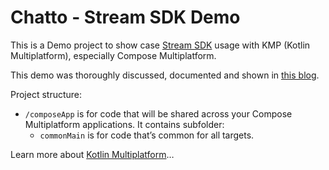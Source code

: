 # Chatto - Stream SDK Demo

This is a Demo project to show case [Stream SDK](https://getstream.io/) usage with KMP (Kotlin Multiplatform), especially Compose Multiplatform.  

This demo was thoroughly discussed, documented and shown in [this blog](https://zaitech.blog/building-a-real-time-chat-app).

Project structure:
* `/composeApp` is for code that will be shared across your Compose Multiplatform applications.
  It contains subfolder:
  - `commonMain` is for code that’s common for all targets.
 

Learn more about [Kotlin Multiplatform](https://www.jetbrains.com/help/kotlin-multiplatform-dev/get-started.html)…
